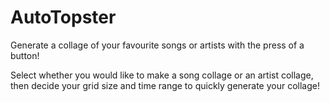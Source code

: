 # AutoTopster
Generate a collage of your favourite songs or artists with the press of a button!

Select whether you would like to make a song collage or an artist collage, then decide your grid size and time range to quickly generate your collage!
